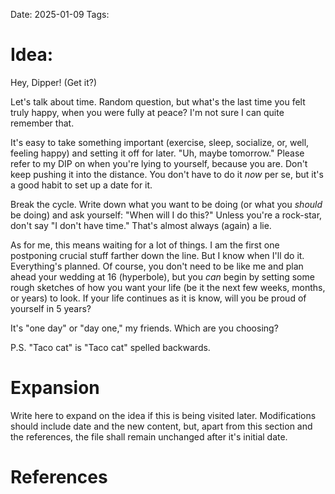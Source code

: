 Date: 2025-01-09
Tags: 
# Idea:
Hey, Dipper! (Get it?)

Let's talk about time. Random question, but what's the last time you felt truly happy, when you were fully at peace? I'm not sure I can quite remember that.

It's easy to take something important (exercise, sleep, socialize, or, well, feeling happy) and setting it off for later. "Uh, maybe tomorrow." Please refer to my DIP on when you're lying to yourself, because you are. Don't keep pushing it into the distance. You don't have to do it *now* per se, but it's a good habit to set up a date for it.

Break the cycle. Write down what you want to be doing (or what you *should* be doing) and ask yourself: "When will I do this?" Unless you're a rock-star, don't say "I don't have time." That's almost always (again) a lie.

As for me, this means waiting for a lot of things. I am the first one postponing crucial stuff farther down the line. But I know when I'll do it. Everything's planned. Of course, you don't need to be like me and plan ahead your wedding at 16 (hyperbole), but you *can* begin by setting some rough sketches of how you want your life (be it the next few weeks, months, or years) to look. If your life continues as it is know, will you be proud of yourself in 5 years?

It's "one day" or "day one," my friends. Which are you choosing?

P.S. "Taco cat" is "Taco cat" spelled backwards.
# Expansion
Write here to expand on the idea if this is being visited later. Modifications should include date and the new content, but, apart from this section and the references, the file shall remain unchanged after it's initial date.
# References
